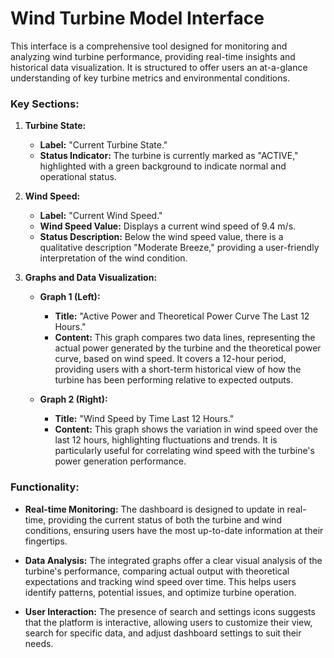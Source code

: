 # Wind Turbine Model Interface

This interface is a comprehensive tool designed for monitoring and analyzing wind turbine performance, providing real-time insights and historical data visualization. It is structured to offer users an at-a-glance understanding of key turbine metrics and environmental conditions.

### **Key Sections:**

1. **Turbine State:**
   - **Label:** "Current Turbine State."
   - **Status Indicator:** The turbine is currently marked as "ACTIVE," highlighted with a green background to indicate normal and operational status.
     
2. **Wind Speed:**
   - **Label:** "Current Wind Speed."
   - **Wind Speed Value:** Displays a current wind speed of 9.4 m/s.
   - **Status Description:** Below the wind speed value, there is a qualitative description "Moderate Breeze," providing a user-friendly interpretation of the wind condition.

3. **Graphs and Data Visualization:**   
   - **Graph 1 (Left):**
     - **Title:** "Active Power and Theoretical Power Curve The Last 12 Hours."
     - **Content:** This graph compares two data lines,  representing the actual power generated by the turbine and the theoretical power curve, based on  wind speed. It covers a 12-hour period, providing users with a short-term historical view of how the turbine has been performing relative to expected outputs.
   
   - **Graph 2 (Right):**
     - **Title:** "Wind Speed by Time Last 12 Hours."
     - **Content:** This graph shows the variation in wind speed over the last 12 hours, highlighting fluctuations and trends. It is particularly useful for correlating wind speed with the turbine's power generation performance.

### **Functionality:**

- **Real-time Monitoring:** The dashboard is designed to update in real-time, providing the current status of both the turbine and wind conditions, ensuring users have the most up-to-date information at their fingertips.
  
- **Data Analysis:** The integrated graphs offer a clear visual analysis of the turbine's performance, comparing actual output with theoretical expectations and tracking wind speed over time. This helps users identify patterns, potential issues, and optimize turbine operation.

- **User Interaction:** The presence of search and settings icons suggests that the platform is interactive, allowing users to customize their view, search for specific data, and adjust dashboard settings to suit their needs.

